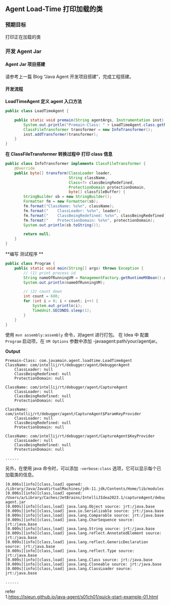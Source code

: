 ## Agent Load-Time 打印加载的类       

### 预期目标    
打印正在加载的类    


### 开发 Agent Jar 

#### Agent Jar 项目搭建 
请参考上一篇 Blog “Java Agent 开发项目搭建”，完成工程搭建。         

#### 开发流程 
**LoadTimeAgent 定义 agent 入口方法** 
```java
public class LoadTimeAgent {

    public static void premain(String agentArgs, Instrumentation inst) {
        System.out.println("Premain-Class: " + LoadTimeAgent.class.getName());
        ClassFileTransformer transformer = new InfoTransformer();
        inst.addTransformer(transformer);
    }
}
``` 

**在 ClassFileTransformer 转换过程中 打印 class 信息**
```java
public class InfoTransformer implements ClassFileTransformer {
    @Override
    public byte[] transform(ClassLoader loader,
                            String className,
                            Class<?> classBeingRedefined,
                            ProtectionDomain protectionDomain,
                            byte[] classfileBuffer) {
        StringBuilder sb = new StringBuilder();
        Formatter fm = new Formatter(sb);
        fm.format("ClassName: %s%n", className);
        fm.format("    ClassLoader: %s%n", loader);
        fm.format("    ClassBeingRedefined: %s%n", classBeingRedefined);
        fm.format("    ProtectionDomain: %s%n", protectionDomain);
        System.out.println(sb.toString());

        return null;
    }
}
```

**编写 测试程序 ** 
```java
public class Program {
    public static void main(String[] args) throws Exception {
        // (1) print process id
        String nameOfRunningVM = ManagementFactory.getRuntimeMXBean().getName();
        System.out.println(nameOfRunningVM);

        // (2) count down
        int count = 600;
        for (int i = 0; i < count; i++) {
            System.out.println(i);
            TimeUnit.SECONDS.sleep(1);
        }
    }
}
```

使用 `mvn assembly:assembly` 命令，对agent 进行打包。 在 Idea 中 配置 `Program` 启动项，在 `VM Options` 参数中添加 -javaagent:path/your/agentjar。 

**Output**  
```
Premain-Class: com.javamain.agent.loadtime.LoadTimeAgent
ClassName: com/intellij/rt/debugger/agent/DebuggerAgent
    ClassLoader: null
    ClassBeingRedefined: null
    ProtectionDomain: null

ClassName: com/intellij/rt/debugger/agent/CaptureAgent
    ClassLoader: null
    ClassBeingRedefined: null
    ProtectionDomain: null

ClassName: com/intellij/rt/debugger/agent/CaptureAgent$ParamKeyProvider
    ClassLoader: null
    ClassBeingRedefined: null
    ProtectionDomain: null

ClassName: com/intellij/rt/debugger/agent/CaptureAgent$KeyProvider
    ClassLoader: null
    ClassBeingRedefined: null
    ProtectionDomain: null

......

```

另外，在使用 java 命令时，可以添加 `-verbose:class` 选项，它可以显示每个已加载类的信息。     
```
[0.006s][info][class,load] opened: /Library/Java/JavaVirtualMachines/jdk-11.jdk/Contents/Home/lib/modules
[0.006s][info][class,load] opened: /Users/a/Library/Caches/JetBrains/IntelliJIdea2023.1/captureAgent/debugger-agent.jar
[0.009s][info][class,load] java.lang.Object source: jrt:/java.base
[0.009s][info][class,load] java.io.Serializable source: jrt:/java.base
[0.009s][info][class,load] java.lang.Comparable source: jrt:/java.base
[0.009s][info][class,load] java.lang.CharSequence source: jrt:/java.base
[0.009s][info][class,load] java.lang.String source: jrt:/java.base
[0.009s][info][class,load] java.lang.reflect.AnnotatedElement source: jrt:/java.base
[0.009s][info][class,load] java.lang.reflect.GenericDeclaration source: jrt:/java.base
[0.009s][info][class,load] java.lang.reflect.Type source: jrt:/java.base
[0.009s][info][class,load] java.lang.Class source: jrt:/java.base
[0.009s][info][class,load] java.lang.Cloneable source: jrt:/java.base
[0.009s][info][class,load] java.lang.ClassLoader source: jrt:/java.base

......

```

refer   
1.https://lsieun.github.io/java-agent/s01ch01/quick-start-example-01.html      